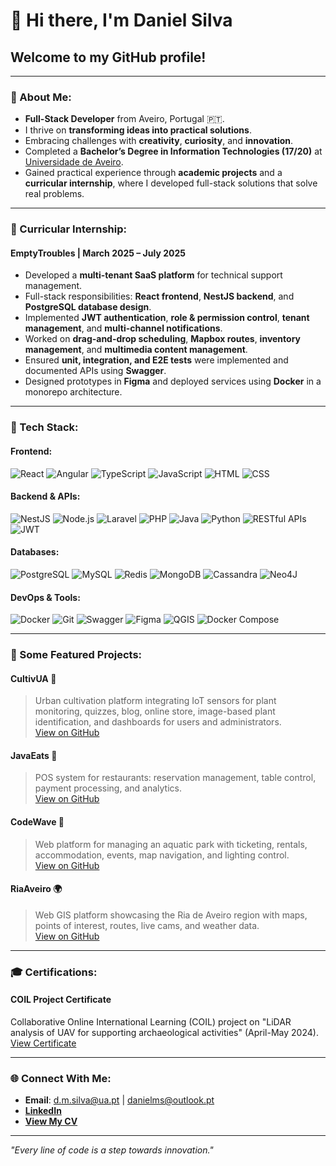 # 👋 Hi there, I'm Daniel Silva

## Welcome to my GitHub profile!

---

### 🌟 About Me:
- **Full-Stack Developer** from Aveiro, Portugal 🇵🇹.  
- I thrive on **transforming ideas into practical solutions**.  
- Embracing challenges with **creativity**, **curiosity**, and **innovation**.  
- Completed a **Bachelor’s Degree in Information Technologies (17/20)** at [Universidade de Aveiro](https://www.ua.pt/pt/c/63/p).  
- Gained practical experience through **academic projects** and a **curricular internship**, where I developed full-stack solutions that solve real problems.

---

### 💼 Curricular Internship:
#### **EmptyTroubles | March 2025 – July 2025**  
- Developed a **multi-tenant SaaS platform** for technical support management.  
- Full-stack responsibilities: **React frontend**, **NestJS backend**, and **PostgreSQL database design**.  
- Implemented **JWT authentication**, **role & permission control**, **tenant management**, and **multi-channel notifications**.  
- Worked on **drag-and-drop scheduling**, **Mapbox routes**, **inventory management**, and **multimedia content management**.  
- Ensured **unit, integration, and E2E tests** were implemented and documented APIs using **Swagger**.  
- Designed prototypes in **Figma** and deployed services using **Docker** in a monorepo architecture.

---

### 🎨 Tech Stack:
#### **Frontend**:
![React](https://img.shields.io/badge/React-61DAFB?style=for-the-badge&logo=react&logoColor=black) ![Angular](https://img.shields.io/badge/Angular-DD0031?style=for-the-badge&logo=angular&logoColor=white) ![TypeScript](https://img.shields.io/badge/TypeScript-3178C6?style=for-the-badge&logo=typescript&logoColor=white) ![JavaScript](https://img.shields.io/badge/JavaScript-323330?style=for-the-badge&logo=javascript&logoColor=F7DF1E) ![HTML](https://img.shields.io/badge/HTML5-E34F26?style=for-the-badge&logo=html5&logoColor=white) ![CSS](https://img.shields.io/badge/CSS3-1572B6?style=for-the-badge&logo=css3&logoColor=white)

#### **Backend & APIs**:
![NestJS](https://img.shields.io/badge/NestJS-E0234E?style=for-the-badge&logo=nestjs&logoColor=white) ![Node.js](https://img.shields.io/badge/Node.js-339933?style=for-the-badge&logo=node.js&logoColor=white) ![Laravel](https://img.shields.io/badge/Laravel-FF2D20?style=for-the-badge&logo=laravel&logoColor=white) ![PHP](https://img.shields.io/badge/PHP-777BB4?style=for-the-badge&logo=php&logoColor=white) ![Java](https://img.shields.io/badge/Java-ED8B00?style=for-the-badge&logo=java&logoColor=white) ![Python](https://img.shields.io/badge/Python-3776AB?style=for-the-badge&logo=python&logoColor=white) ![RESTful APIs](https://img.shields.io/badge/RESTful-000000?style=for-the-badge&logo=swagger&logoColor=white) ![JWT](https://img.shields.io/badge/JWT-000000?style=for-the-badge&logo=jwt&logoColor=white)

#### **Databases**:
![PostgreSQL](https://img.shields.io/badge/PostgreSQL-336791?style=for-the-badge&logo=postgresql&logoColor=white) ![MySQL](https://img.shields.io/badge/MySQL-4479A1?style=for-the-badge&logo=mysql&logoColor=white) ![Redis](https://img.shields.io/badge/Redis-DC382D?style=for-the-badge&logo=redis&logoColor=white) ![MongoDB](https://img.shields.io/badge/MongoDB-4EA94B?style=for-the-badge&logo=mongodb&logoColor=white) ![Cassandra](https://img.shields.io/badge/Cassandra-1287B1?style=for-the-badge&logo=apache-cassandra&logoColor=white) ![Neo4J](https://img.shields.io/badge/Neo4J-008CC1?style=for-the-badge&logo=neo4j&logoColor=white)

#### **DevOps & Tools**:
![Docker](https://img.shields.io/badge/Docker-2496ED?style=for-the-badge&logo=docker&logoColor=white) ![Git](https://img.shields.io/badge/Git-F05032?style=for-the-badge&logo=git&logoColor=white) ![Swagger](https://img.shields.io/badge/Swagger-85EA2D?style=for-the-badge&logo=swagger&logoColor=black) ![Figma](https://img.shields.io/badge/Figma-F24E1E?style=for-the-badge&logo=figma&logoColor=white) ![QGIS](https://img.shields.io/badge/QGIS-589632?style=for-the-badge&logo=qgis&logoColor=white) ![Docker Compose](https://img.shields.io/badge/DockerCompose-2496ED?style=for-the-badge&logo=docker&logoColor=white)

---

### 💼 Some Featured Projects:

#### **CultivUA** 🌱  
> Urban cultivation platform integrating IoT sensors for plant monitoring, quizzes, blog, online store, image-based plant identification, and dashboards for users and administrators.  
[View on GitHub](https://github.com/sDanielSilva/CultivUA)

#### **JavaEats** 🍴  
> POS system for restaurants: reservation management, table control, payment processing, and analytics.  
[View on GitHub](https://github.com/sDanielSilva/JavaEats)

#### **CodeWave** 🌊  
> Web platform for managing an aquatic park with ticketing, rentals, accommodation, events, map navigation, and lighting control.  
[View on GitHub](https://github.com/sDanielSilva/CodeWave)

#### **RiaAveiro** 🌍  
> Web GIS platform showcasing the Ria de Aveiro region with maps, points of interest, routes, live cams, and weather data.  
[View on GitHub](https://github.com/sDanielSilva/riaaveiro)

---

### 🎓 Certifications:
#### **COIL Project Certificate**  
Collaborative Online International Learning (COIL) project on "LiDAR analysis of UAV for supporting archaeological activities" (April-May 2024).  
[View Certificate](https://openbadgefactory.com/v1/assertion/d226acf2667124222555dcb8f879fdea3a1c0953)

---

### 🌐 Connect With Me:
- **Email**: [d.m.silva@ua.pt](mailto:d.m.silva@ua.pt) | [danielms@outlook.pt](mailto:danielms@outlook.pt)  
- [**LinkedIn**](https://www.linkedin.com/in/daniel-msilva/)  
- [**View My CV**](https://uapt33090-my.sharepoint.com/:b:/g/personal/d_m_silva_ua_pt/EYk6AFJbvvFBjGWTut-kmbsBOvTUpXkjyZo3AvcCakTh3g?e=NllqF6)

---

*"Every line of code is a step towards innovation."*
